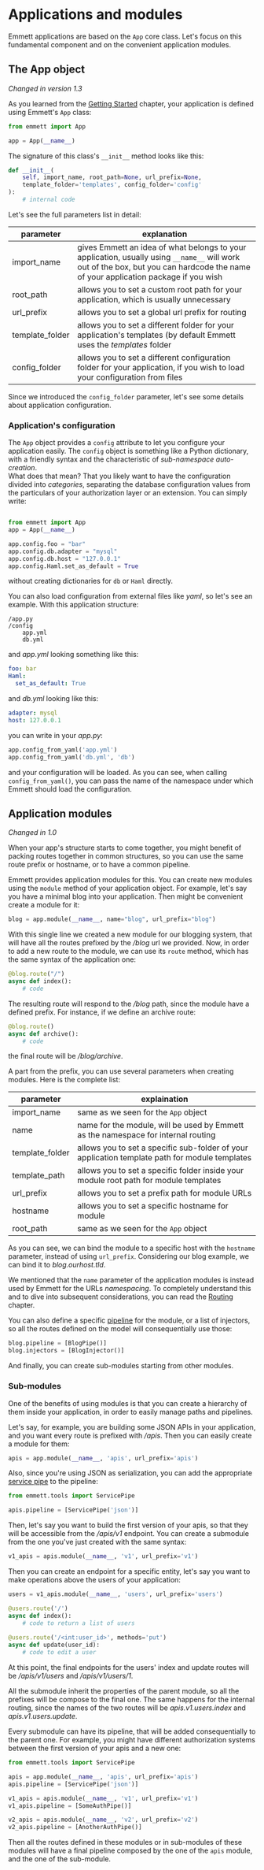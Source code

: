 Applications and modules
========================

Emmett applications are based on the `App` core class. Let's focus on this fundamental component and on the convenient application modules.

The App object
--------------

*Changed in version 1.3*

As you learned from the [Getting Started](./00-quickstart) chapter, your application is defined using Emmett's `App` class:

```python
from emmett import App

app = App(__name__)
```

The signature of this class's `__init__` method looks like this:

```python
def __init__(
    self, import_name, root_path=None, url_prefix=None,
    template_folder='templates', config_folder='config'
):
    # internal code
```

Let's see the full parameters list in detail:

| parameter | explanation |
| --- | --- |
| import_name | gives Emmett an idea of what belongs to your application, usually using `__name__` will work out of the box, but you can hardcode the name of your application package if you wish |
| root_path | allows you to set a custom root path for your application, which is usually unnecessary |
| url_prefix | allows you to set a global url prefix for routing |
| template_folder | allows you to set a different folder for your application's templates (by default Emmett uses the *templates* folder |
| config_folder | allows you to set a different configuration folder for your application, if you wish to load your configuration from files |

Since we introduced the `config_folder` parameter, let's see some details
about application configuration.

### Application's configuration

The `App` object provides a `config` attribute to let you configure your
application easily. The `config` object is something like a Python dictionary,
with a friendly syntax and the characteristic of *sub-namespace auto-creation*.   
What does that mean? That you likely want to have the configuration
divided into *categories*, separating the database configuration values
from the particulars of your authorization layer or an extension. 
You can simply write:

```python

from emmett import App
app = App(__name__)

app.config.foo = "bar"
app.config.db.adapter = "mysql"
app.config.db.host = "127.0.0.1"
app.config.Haml.set_as_default = True
```

without creating dictionaries for `db` or `Haml` directly.

You can also load configuration from external files like *yaml*, 
so let's see an example. With this application structure:

```
/app.py
/config
    app.yml
    db.yml
```

and *app.yml* looking something like this:

```yaml
foo: bar
Haml:
  set_as_default: True
```

and *db.yml* looking like this:

```yaml
adapter: mysql
host: 127.0.0.1
```

you can write in your *app.py*:

```python
app.config_from_yaml('app.yml')
app.config_from_yaml('db.yml', 'db')
```

and your configuration will be loaded. As you can see, 
when calling `config_from_yaml()`, you can pass the name
of the namespace under which Emmett should load the configuration.


Application modules
-------------------

*Changed in 1.0*

When your app's structure starts to come together, you might benefit of packing routes together in common structures, so you can use the same route prefix or hostname, or to have a common pipeline.

Emmett provides application modules for this. You can create new modules using the `module` method of your application object. For example, let's say you have a minimal blog into your application. Then might be convenient create a module for it:

```python
blog = app.module(__name__, name="blog", url_prefix="blog")
```

With this single line we created a new module for our blogging system, that will have all the routes prefixed by the */blog* url we provided. Now, in order to add a new route to the module, we can use its `route` method, which has the same syntax of the application one:

```python
@blog.route("/")
async def index():
    # code
```

The resulting route will respond to the */blog* path, since the module have a defined prefix. For instance, if we define an archive route:

```python
@blog.route()
async def archive():
    # code
```

the final route will be */blog/archive*.

A part from the prefix, you can use several parameters when creating modules. Here is the complete list:

| parameter | explaination |
| --- | --- |
| import_name | same as we seen for the `App` object |
| name | name for the module, will be used by Emmett as the namespace for internal routing |
| template_folder | allows you to set a specific sub-folder of your application template path for module templates |
| template_path | allows you to set a specific folder inside your module root path for module templates |
| url_prefix | allows you to set a prefix path for module URLs |
| hostname | allows you to set a specific hostname for module |
| root_path | same as we seen for the `App` object |

As you can see, we can bind the module to a specific host with the `hostname` parameter, instead of using `url_prefix`. Considering our blog example, we can bind it to *blog.ourhost.tld*.

We mentioned that the `name` parameter of the application modules is instead used by Emmett for the URLs *namespacing*. To completely understand this 
and to dive into subsequent considerations, you can read the 
[Routing](./routing) chapter.

You can also define a specific [pipeline](./request#pipeline) for the module, or a list of injectors, so all the routes defined on the model will consequentially use those:

```python
blog.pipeline = [BlogPipe()]
blog.injectors = [BlogInjector()]
```

And finally, you can create sub-modules starting from other modules.

### Sub-modules

One of the benefits of using modules is that you can create a hierarchy of them inside your application, in order to easily manage paths and pipelines.

Let's say, for example, you are building some JSON APIs in your application, and you want every route is prefixed with */apis*. Then you can easily create a module for them:

```python
apis = app.module(__name__, 'apis', url_prefix='apis')
```

Also, since you're using JSON as serialization, you can add the appropriate [service pipe](./services) to the pipeline:

```python
from emmett.tools import ServicePipe

apis.pipeline = [ServicePipe('json')]
```

Then, let's say you want to build the first version of your apis, so that they will be accessible from the */apis/v1* endpoint. You can create a submodule from the one you've just created with the same syntax:

```python
v1_apis = apis.module(__name__, 'v1', url_prefix='v1')
```

Then you can create an endpoint for a specific entity, let's say you want to make operations above the users of your application:

```python
users = v1_apis.module(__name__, 'users', url_prefix='users')

@users.route('/')
async def index():
    # code to return a list of users
    
@users.route('/<int:user_id>', methods='put')
async def update(user_id):
    # code to edit a user
```

At this point, the final endpoints for the users' index and update routes will be */apis/v1/users* and */apis/v1/users/1*.

All the submodule inherit the properties of the parent module, so all the prefixes will be compose to the final one. The same happens for the internal routing, since the names of the two routes will be *apis.v1.users.index* and *apis.v1.users.update*.

Every submodule can have its pipeline, that will be added consequentially to the parent one. For example, you might have different authorization systems between the first version of your apis and a new one:

```python
from emmett.tools import ServicePipe

apis = app.module(__name__, 'apis', url_prefix='apis')
apis.pipeline = [ServicePipe('json')]

v1_apis = apis.module(__name__, 'v1', url_prefix='v1')
v1_apis.pipeline = [SomeAuthPipe()]

v2_apis = apis.module(__name__, 'v2', url_prefix='v2')
v2_apis.pipeline = [AnotherAuthPipe()]
```

Then all the routes defined in these modules or in sub-modules of these modules will have a final pipeline composed by the one of the `apis` module, and the one of the sub-module.
